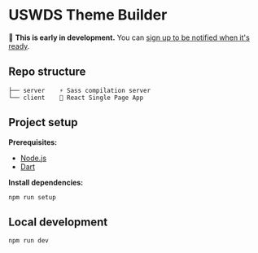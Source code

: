 # USWDS Theme Builder

🚨 **This is early in development.** You can [sign up to be notified when it's ready](https://forms.gle/adA3KkTjxqHcsH5S8).

## Repo structure

```
├── server    ⚡️ Sass compilation server
└── client    🎨 React Single Page App
```

## Project setup

**Prerequisites:**

- [Node.js](https://nodejs.org/en/)
- [Dart](https://dart.dev/)

**Install dependencies:**

```
npm run setup
```

## Local development

```
npm run dev
```
